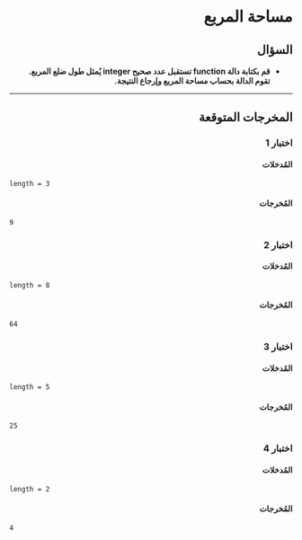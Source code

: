 # <div dir="rtl">مساحة المربع</div>

## <div dir="rtl">السؤال</div>

<ul dir="rtl">
<li>
<b>
قم بكتابة دالة function تستقبل عدد صحيح integer يُمثل طول ضلع المربع. تقوم الدالة بحساب مساحة المربع وإرجاع النتيجة.
</b>
</li>
</ul>

---

## <div dir="rtl">المخرجات المتوقعة</div>

### <div dir="rtl">اختبار 1</div>

#### <div dir="rtl">المُدخلات</div>

```text
length = 3
```

#### <div dir="rtl">المُخرجات</div>

```text
9
```

### <div dir="rtl">اختبار 2</div>

#### <div dir="rtl">المُدخلات</div>

```text
length = 8
```

#### <div dir="rtl">المُخرجات</div>

```text
64
```

### <div dir="rtl">اختبار 3</div>

#### <div dir="rtl">المُدخلات</div>

```text
length = 5
```

#### <div dir="rtl">المُخرجات</div>

```text
25
```

### <div dir="rtl">اختبار 4</div>

#### <div dir="rtl">المُدخلات</div>

```text
length = 2
```

#### <div dir="rtl">المُخرجات</div>

```text
4
```
